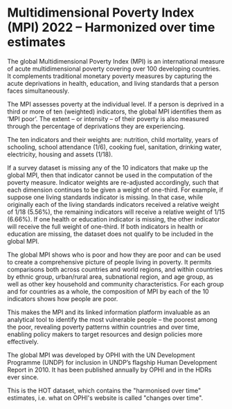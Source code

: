 # Multidimensional Poverty Index (MPI) 2022 – Harmonized over time estimates

The global Multidimensional Poverty Index (MPI) is an international measure of acute multidimensional poverty covering over 100 developing countries. It complements traditional monetary poverty measures by capturing the acute deprivations in health, education, and living standards that a person faces simultaneously.

The MPI assesses poverty at the individual level. If a person is deprived in a third or more of ten (weighted) indicators, the global MPI identifies them as ‘MPI poor’. The extent – or intensity – of their poverty is also measured through the percentage of deprivations they are experiencing.

The ten indicators and their weights are: nutrition, child mortality, years of schooling, school attendance (1/6), cooking fuel, sanitation, drinking water, electricity, housing and assets (1/18).

If a survey dataset is missing any of the 10 indicators that make up the global MPI, then that indicator cannot be used in the computation of the poverty measure. Indicator weights are re-adjusted accordingly, such that each dimension continues to be given a weight of one-third. For example, if suppose one living standards indicator is missing. In that case, while originally each of the living standards indicators received a relative weight of 1/18 (5.56%), the remaining indicators will receive a relative weight of 1/15 (6.66%). If one health or education indicator is missing, the other indicator will receive the full weight of one-third. If both indicators in health or education are missing, the dataset does not qualify to be included in the global MPI.

The global MPI shows who is poor and how they are poor and can be used to create a comprehensive picture of people living in poverty. It permits comparisons both across countries and world regions, and within countries by ethnic group, urban/rural area, subnational region, and age group, as well as other key household and community characteristics. For each group and for countries as a whole, the composition of MPI by each of the 10 indicators shows how people are poor.

This makes the MPI and its linked information platform invaluable as an analytical tool to identify the most vulnerable people – the poorest among the poor, revealing poverty patterns within countries and over time, enabling policy makers to target resources and design policies more effectively.

The global MPI was developed by OPHI with the UN Development Programme (UNDP) for inclusion in UNDP’s flagship Human Development Report in 2010. It has been published annually by OPHI and in the HDRs ever since.

This is the HOT dataset, which contains the "harmonised over time" estimates, i.e. what on OPHI's website is called "changes over time".